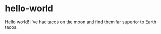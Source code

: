 hello-world
===========

Hello world!
I've had tacos on the moon and find them far superior to Earth tacos.
